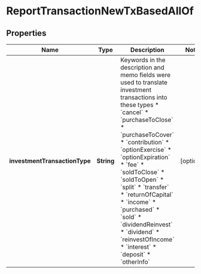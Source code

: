 

# ReportTransactionNewTxBasedAllOf


## Properties

| Name | Type | Description | Notes |
|------------ | ------------- | ------------- | -------------|
|**investmentTransactionType** | **String** | Keywords in the description and memo fields were used to translate investment transactions into these types  * &#x60;cancel&#x60;  * &#x60;purchaseToClose&#x60;  * &#x60;purchaseToCover&#x60;  * &#x60;contribution&#x60;  * &#x60;optionExercise&#x60;  * &#x60;optionExpiration&#x60;  * &#x60;fee&#x60;  * &#x60;soldToClose&#x60;  * &#x60;soldToOpen&#x60;  * &#x60;split&#x60;  * &#x60;transfer&#x60;  * &#x60;returnOfCapital&#x60;  * &#x60;income&#x60;  * &#x60;purchased&#x60;  * &#x60;sold&#x60;  * &#x60;dividendReinvest&#x60;  * &#x60;dividend&#x60;  * &#x60;reinvestOfIncome&#x60;  * &#x60;interest&#x60;  * &#x60;deposit&#x60;  * &#x60;otherInfo&#x60;  |  [optional] |



